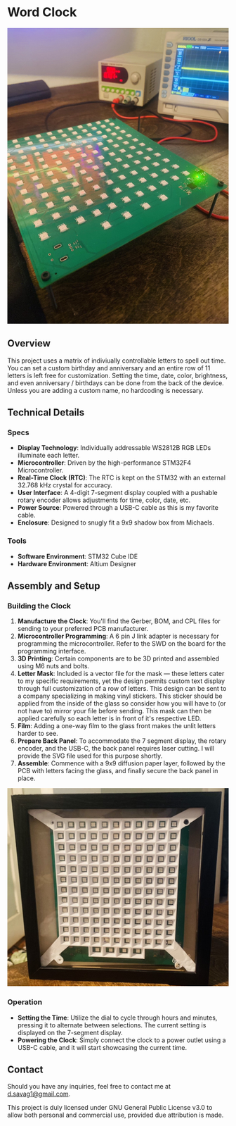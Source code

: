 # Word Clock

![Test Bench](Assets/TestBench.jpeg)

## Overview

This project uses a matrix of indiviually controllable letters to spell out time. You can set a custom birthday and anniversary and an entire row of 11 letters is left free for customization. Setting the time, date, color, brightness, and even anniversary / birthdays can be done from the back of the device. Unless you are adding a custom name, no hardcoding is necessary.

## Technical Details

### Specs
- **Display Technology**: Individually addressable WS2812B RGB LEDs illuminate each letter. 
- **Microcontroller**: Driven by the high-performance STM32F4 Microcontroller.
- **Real-Time Clock (RTC)**: The RTC is kept on the STM32 with an external 32.768 kHz crystal for accuracy.
- **User Interface**: A 4-digit 7-segment display coupled with a pushable rotary encoder allows adjustments for time, color, date, etc.
- **Power Source**: Powered through a USB-C cable as this is my favorite cable.
- **Enclosure**: Designed to snugly fit a 9x9 shadow box from Michaels.

### Tools
- **Software Environment**: STM32 Cube IDE
- **Hardware Environment**: Altium Designer

## Assembly and Setup

### Building the Clock

1. **Manufacture the Clock**: You'll find the Gerber, BOM, and CPL files for sending to your preferred PCB manufacturer.
2. **Microcontroller Programming**: A 6 pin J link adapter is necessary for programming the microcontroller. Refer to the SWD on the board for the programming interface.
3. **3D Printing**: Certain components are to be 3D printed and assembled using M6 nuts and bolts.
4. **Letter Mask**: Included is a vector file for the mask — these letters cater to my specific requirements, yet the design permits custom text display through full customization of a row of letters. This design can be sent to a company specializing in making vinyl stickers. This sticker should be applied from the inside of the glass so consider how you will have to (or not have to) mirror your file before sending. This mask can then be applied carefully so each letter is in front of it's respective LED.
5. **Film**: Adding a one-way film to the glass front makes the unlit letters harder to see.
6. **Prepare Back Panel**: To accommodate the 7 segment display, the rotary encoder, and the USB-C, the back panel requires laser cutting. I will provide the SVG file used for this purpose shortly.
7. **Assemble**: Commence with a 9x9 diffusion paper layer, followed by the PCB with letters facing the glass, and finally secure the back panel in place.

![Assembled Clock](Assets/Assembled.jpeg)

### Operation

- **Setting the Time**: Utilize the dial to cycle through hours and minutes, pressing it to alternate between selections. The current setting is displayed on the 7-segment display.
- **Powering the Clock**: Simply connect the clock to a power outlet using a USB-C cable, and it will start showcasing the current time.

## Contact

Should you have any inquiries, feel free to contact me at d.savag1@gmail.com.

This project is duly licensed under GNU General Public License v3.0 to allow both personal and commercial use, provided due attribution is made.
